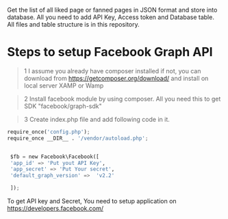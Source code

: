 Get the list of all liked page or fanned pages in JSON format and store into database. All you need to add API Key, Access token and Database table. All files and table structure is in this repository.

# Steps to setup Facebook Graph API

> 1 I assume you already have composer installed if not, you can download from https://getcomposer.org/download/ and install on local server XAMP or Wamp

> 2 Install facebook module by using composer. All you need this to get SDK "facebook/graph-sdk"

> 3 Create index.php file and add following code in it. 

 ```python
require_once('config.php'); 
require_once __DIR__ . '/vendor/autoload.php';  

 
  $fb = new Facebook\Facebook([
  'app_id' => 'Put yout API Key', 
  'app_secret' => 'Put Your secret',
  'default_graph_version' =>  'v2.2'
 
  ]);
  ```
  To get API key and Secret, You need to setup application on https://developers.facebook.com/
  
  

